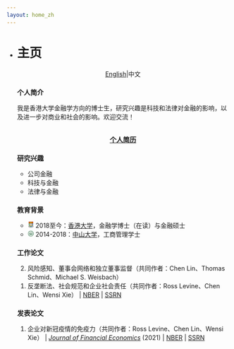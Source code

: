 ```yaml
---
layout: home_zh
---
```


<ul class="posts">
<li class="posts-labelgroup2">
<h1 id="posts-label2">主页</h1>
</li>

<p style="text-align:center" class="post"><a href='./index.html'>English</a>|中文</p>

<h3 class="post-title" style="font-size: 15px">个人简介</h3>
<div class="post">我是香港大学金融学方向的博士生，研究兴趣是科技和法律对金融的影响，以及进一步对商业和社会的影响。欢迎交流！</div>
<div align="center">
<br>

<strong><a class="icon-pdf" href="./assets/简历_丁文治.pdf" style="font-size: 15px" target="_blank">个人简历</a></strong>
</div>

<h3 class="post-title" style="font-size: 15px">研究兴趣</h3>
<ul class="my-list">
<li class="post">公司金融</li>
<li class="post">科技与金融</li>
<li class="post">法律与金融</li>
</ul>

<h3 class="post-title" style="font-size: 15px">教育背景</h3>
<ul class="my-list">
<li class="post"><img src="./assets/img/hku.png" width="14"> 2018至今：<a href="https://www.fbe.hku.hk/sc/people/wenzhi-ding/">香港大学</a>，金融学博士（在读）与金融硕士</li>
<li class="post"><img src="./assets/img/sysu.png" width="14"> 2014-2018：<a href="http://bus.sysu.edu.cn/">中山大学</a>，工商管理学士</li>
</ul>

<h3 class="post-title" style="font-size: 15px">工作论文</h3>
<ol reversed>
<li class="post">风险感知、董事会网络和独立董事监督（共同作者：Chen Lin、Thomas Schmid、Michael S. Weisbach）
</li>
<li class="post">反垄断法、社会规范和企业社会责任（共同作者：Ross Levine、Chen Lin、Wensi Xie） | <a class='icon-ext-link' href='https://www.nber.org/papers/w27493' target="_blank">NBER</a> | <a class='icon-ext-link' href='https://papers.ssrn.com/sol3/papers.cfm?abstract_id=3605990' target="_blank">SSRN</a>
</li>
</ol>

<h3 class="post-title" style="font-size: 15px">发表论文</h3>
<ol reversed>
<li class="post">企业对新冠疫情的免疫力（共同作者：Ross Levine、Chen Lin、Wensi Xie） | <a class='icon-ext-link' href='https://doi.org/10.1016/j.jfineco.2021.03.005' target="_blank"><i>Journal of Financial Economics</i></a> (2021) | <a class='icon-ext-link' href='https://www.nber.org/papers/w27055' target="_blank">NBER</a> | <a class='icon-ext-link' href='https://papers.ssrn.com/sol3/papers.cfm?abstract_id=3578585' target="_blank">SSRN</a>
</li>
</ol>